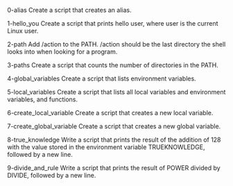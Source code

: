 0-alias
Create a script that creates an alias.

1-hello_you
Create a script that prints hello user, where user is the current Linux user.

2-path
Add /action to the PATH. /action should be the last directory the shell looks into when looking for a program.

3-paths
Create a script that counts the number of directories in the PATH.

4-global_variables
Create a script that lists environment variables.

5-local_variables
Create a script that lists all local variables and environment variables, and functions.

6-create_local_variable
Create a script that creates a new local variable.

7-create_global_variable
Create a script that creates a new global variable.

8-true_knowledge
Write a script that prints the result of the addition of 128 with the value stored in the environment variable TRUEKNOWLEDGE, followed by a new line.

9-divide_and_rule
Write a script that prints the result of POWER divided by DIVIDE, followed by a new line.
